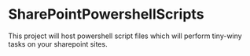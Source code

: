 # SharePointPowershellScripts
This project will host powershell script files which will perform tiny-winy tasks on your sharepoint sites.
